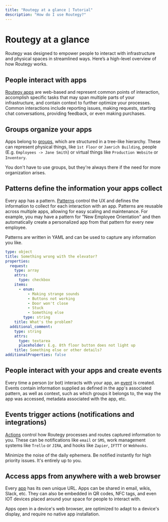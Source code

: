 ```yaml
---
title: "Routegy at a glance | Tutorial"
description: "How do I use Routegy?"
---
```


# Routegy at a glance

Routegy was designed to empower people to interact with infrastructure and physical spaces in streamlined ways. Here’s a high-level overview of how Routegy works.

## People interact with apps

[Routegy apps](/topic/apps/) are web-based and represent common points of interaction, accomplish specific tasks that may span multiple parts of your infrastructure, and contain context to further optimize your processes. Common interactions include reporting issues, making requests, starting chat conversations, providing feedback, or even making purchases.

## Groups organize your apps

Apps belong to [groups](/topic/groups/), which are structured in a tree-like hierarchy. These can represent physical things, like `1st Floor` or `Jamrich Building`, people (E.g. `Employees -> Jane Smith`) or virtual things like `Production Website` or `Inventory`.

You don't have to use groups, but they're always there if the need for more organization arises.

<CaptionedImage
  src="/images/navigation/office-1st-floor-conference-room-101-tree.png"
  alt="Image of an office layout in a tree where rooms are nested and apps like 'Need something?' are placed in relevant rooms"
  width="60%"
/>

## Patterns define the information your apps collect

Every app has a pattern. [Patterns](/topic/patterns/) control the UX and defines the information to collect for each interaction with an app. Patterns are reusable across multiple apps, allowing for easy scaling and maintenance. For example, you may have a pattern for "New Employee Orientation" and then automatically create a personalized app from that pattern for every new employee.

Patterns are written in YAML and can be used to capture any information you like.

```yaml
type: object
title: Something wrong with the elevator?
properties:
  request:
    type: array
    attrs:
      type: checkbox
    items:
      - enum:
          - Making strange sounds
          - Buttons not working
          - Door won't close
          - Stuck
          - Something else
        type: string
    title: What's the problem?
  additional_comment:
    type: string
    attrs:
      type: textarea
      placeholder: E.g. 8th floor button does not light up
    title: Something else or other details?
additionalProperties: false
```

<CaptionedImage
  src="/images/patterns/office-elevator-issue-pattern-preview.png"
  alt="Image of a rendered UI for reporting an elevator issue based on the YAML above"
  caption="The YAML is rendered into a responsive web application"
  width="85%"
/>

## People interact with your apps and create events

Every time a person (or bot) interacts with your app, an [event](/reference/events) is created. Events contain information supplied as defined in the app's associated pattern, as well as context, such as which groups it belongs to, the way the app was accessed, metadata associated with the app, etc.

## Events trigger actions (notifications and integrations)

[Actions](/topic/actions/) control how Routegy processes and routes captured information to you. These can be notifications like `email` or `SMS`, work management systems like `Trello` or `JIRA`, and hooks like `Zapier`, `IFTTT` or `Webhooks`.

Minimize the noise of the daily ephemera. Be notified instantly for high priority issues. It's entirely up to you.

<CaptionedImage
  src="/images/modals/office-experience-edit-app-actions.png"
  alt="An image of multiple actions like email and Slack assigned to a single app"
  caption="You can add as many actions as you'd like to your apps"
  width="85%"
/>

<CaptionedImage
  src="/images/modals/office-create-action-jira.png"
  alt="An image showing the configuration of a Jira action that specifies the target project and priority for tickets created with it"
  caption="Configure actions to do exactly what you need them to do"
  width="85%"
/>

## Access apps from anywhere with a web browser

Every [app](/topic/apps/) has its own unique URL. Apps can be shared in email, wikis, Slack, etc. They can also be embedded in QR codes, NFC tags, and even IOT devices placed around your space for people to interact with.

Apps open in a device's web browser, are optimized to adapt to a device's display, and require no native app installation.

<CaptionedImage
  src="/images/marketing/hotel-survey.jpg"
  alt="An image of a plastic stand with a printed QR code and the text 'How are we doing?'"
  caption="Access your apps from anywhere, including physical spaces via QR codes and NFC tags"
  width="85%"
/>
